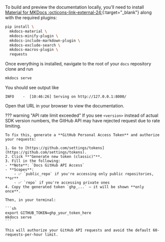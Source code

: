 To build and preview the documentation locally, you'll need to install [Material for MKDocs :octicons-link-external-24:](https://squidfunk.github.io/mkdocs-material/getting-started/){:target="_blank"} along with the required plugins:

```sh
pip install \
  mkdocs-material \
  mkdocs-minify-plugin \
  mkdocs-include-markdown-plugin \
  mkdocs-exclude-search \
  mkdocs-macros-plugin \
  requests
```

Once everything is installed, navigate to the root of your `docs` repository clone and run

```sh
mkdocs serve
```

You should see output like

```
INFO    -  [10:46:26] Serving on http://127.0.0.1:8000/
```

Open that URL in your browser to view the documentation.

??? warning "API rate limit exceeded"
    If you see `<version>` instead of actual SDK version numbers, the GitHub API may have rejected request due to rate limiting.
    
    To fix this, generate a **GitHub Personal Access Token** and authorize your requests:

    1. Go to [https://github.com/settings/tokens](https://github.com/settings/tokens).
    2. Click **"Generate new token (classic)"**.
    3. Fill in the following:
    - **Note**: `Docs GitHub API Access`
    - **Scopes**:
        - ✅ `public_repo` if you're accessing only public repositories, **or**
        - ✅ `repo` if you're accessing private ones
    4. Copy the generated token `ghp_...` — it will be shown **only once**.

    Then, in your terminal:

    ```sh
    export GITHUB_TOKEN=ghp_your_token_here
    mkdocs serve
    ```

    This will authorize your GitHub API requests and avoid the default 60-requests-per-hour limit.